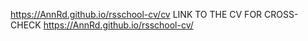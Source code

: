 https://AnnRd.github.io/rsschool-cv/cv
LINK TO THE CV FOR CROSS-CHECK https://AnnRd.github.io/rsschool-cv/
